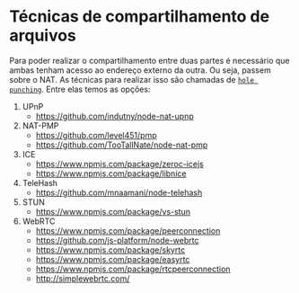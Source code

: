 Técnicas de compartilhamento de arquivos
===

Para poder realizar o compartilhamento entre duas partes é necessário que ambas tenham acesso ao endereço externo da outra. Ou seja, passem sobre o NAT.
As técnicas para realizar isso são chamadas de [`hole punching`](http://en.wikipedia.org/wiki/Hole_punching). Entre elas temos as opções:

1. UPnP
	- https://github.com/indutny/node-nat-upnp 
2. NAT-PMP
	- https://github.com/level451/pmp
	- https://github.com/TooTallNate/node-nat-pmp
3. ICE
	- https://www.npmjs.com/package/zeroc-icejs
	- https://www.npmjs.com/package/libnice
4. TeleHash
	- https://github.com/mnaamani/node-telehash
5. STUN
	- https://www.npmjs.com/package/vs-stun
6. WebRTC
	- https://www.npmjs.com/package/peerconnection
	- https://github.com/js-platform/node-webrtc
	- https://www.npmjs.com/package/skyrtc
	- https://www.npmjs.com/package/easyrtc
	- https://www.npmjs.com/package/rtcpeerconnection
	- http://simplewebrtc.com/